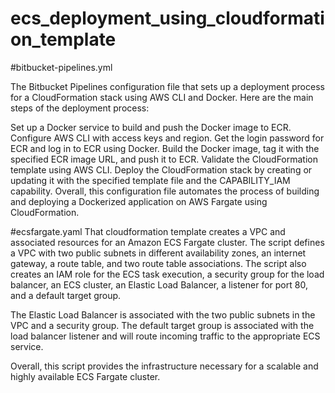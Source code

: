 # ecs_deployment_using_cloudformation_template


#bitbucket-pipelines.yml

The Bitbucket Pipelines configuration file that sets up a deployment process for a CloudFormation stack using AWS CLI and Docker. Here are the main steps of the deployment process:

Set up a Docker service to build and push the Docker image to ECR.
Configure AWS CLI with access keys and region.
Get the login password for ECR and log in to ECR using Docker.
Build the Docker image, tag it with the specified ECR image URL, and push it to ECR.
Validate the CloudFormation template using AWS CLI.
Deploy the CloudFormation stack by creating or updating it with the specified template file and the CAPABILITY_IAM capability.
Overall, this configuration file automates the process of building and deploying a Dockerized application on AWS Fargate using CloudFormation.


#ecsfargate.yaml
That cloudformation template creates a VPC and associated resources for an Amazon ECS Fargate cluster. The script defines a VPC with two public subnets in different availability zones, an internet gateway, a route table, and two route table associations. The script also creates an IAM role for the ECS task execution, a security group for the load balancer, an ECS cluster, an Elastic Load Balancer, a listener for port 80, and a default target group.

The Elastic Load Balancer is associated with the two public subnets in the VPC and a security group. The default target group is associated with the load balancer listener and will route incoming traffic to the appropriate ECS service.

Overall, this script provides the infrastructure necessary for a scalable and highly available ECS Fargate cluster.
